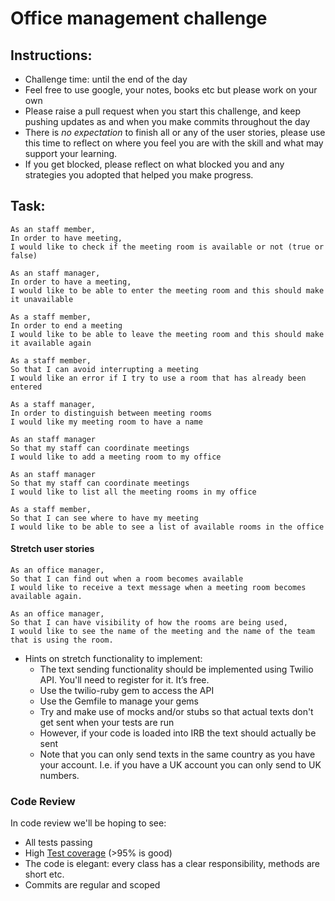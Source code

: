 # Office management challenge

## Instructions:
* Challenge time: until the end of the day
* Feel free to use google, your notes, books etc but please work on your own
* Please raise a pull request when you start this challenge, and keep pushing updates as and when you make commits throughout the day
* There is *no expectation* to finish all or any of the user stories, please use this time to reflect on where you feel you are with the skill and what may support your learning.
* If you get blocked, please reflect on what blocked you and any strategies you adopted that helped you make progress. 



## Task:
```
As an staff member,
In order to have meeting,
I would like to check if the meeting room is available or not (true or false)
```

```
As an staff manager,
In order to have a meeting,
I would like to be able to enter the meeting room and this should make it unavailable
```

```
As a staff member,
In order to end a meeting
I would like to be able to leave the meeting room and this should make it available again
```

```
As a staff member,
So that I can avoid interrupting a meeting
I would like an error if I try to use a room that has already been entered
```

```
As a staff manager,
In order to distinguish between meeting rooms
I would like my meeting room to have a name
```

```
As an staff manager
So that my staff can coordinate meetings
I would like to add a meeting room to my office
```

```
As an staff manager
So that my staff can coordinate meetings
I would like to list all the meeting rooms in my office
```

```
As a staff member,
So that I can see where to have my meeting
I would like to be able to see a list of available rooms in the office
```

#### Stretch user stories

```
As an office manager,
So that I can find out when a room becomes available
I would like to receive a text message when a meeting room becomes available again.
```

```
As an office manager,
So that I can have visibility of how the rooms are being used,
I would like to see the name of the meeting and the name of the team that is using the room.
```

* Hints on stretch functionality to implement:
  * The text sending functionality should be implemented using Twilio API. You'll need to register for it. It’s free.
  * Use the twilio-ruby gem to access the API
  * Use the Gemfile to manage your gems
  * Try and make use of mocks and/or stubs so that actual texts don't get sent when your tests are run
  * However, if your code is loaded into IRB the text should actually be sent
  * Note that you can only send texts in the same country as you have your account. I.e. if you have a UK account you can only send to UK numbers.

### Code Review
In code review we'll be hoping to see:

  * All tests passing
  * High [Test coverage](https://github.com/makersacademy/course/blob/master/pills/test_coverage.md) (>95% is good)
  * The code is elegant: every class has a clear responsibility, methods are short etc.
  * Commits are regular and scoped
